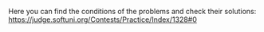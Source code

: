 Here you can find the conditions of the problems and check their solutions:
https://judge.softuni.org/Contests/Practice/Index/1328#0